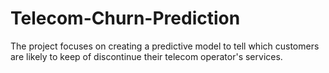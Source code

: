 # Telecom-Churn-Prediction
The project focuses on creating a predictive model to tell which customers are likely to keep of discontinue their telecom operator's services.
